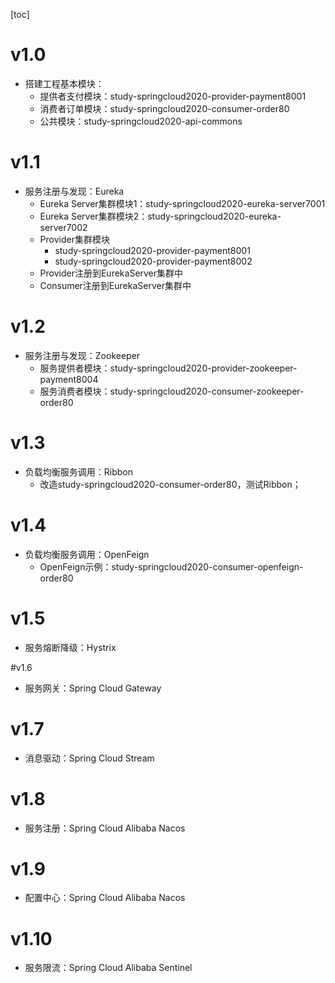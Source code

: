 [toc]

# v1.0
- 搭建工程基本模块：
  - 提供者支付模块：study-springcloud2020-provider-payment8001
  - 消费者订单模块：study-springcloud2020-consumer-order80
  - 公共模块：study-springcloud2020-api-commons

# v1.1
- 服务注册与发现：Eureka
  - Eureka Server集群模块1：study-springcloud2020-eureka-server7001
  - Eureka Server集群模块2：study-springcloud2020-eureka-server7002
  - Provider集群模块
    - study-springcloud2020-provider-payment8001
    - study-springcloud2020-provider-payment8002
  - Provider注册到EurekaServer集群中
  - Consumer注册到EurekaServer集群中
  
# v1.2
- 服务注册与发现：Zookeeper
  - 服务提供者模块：study-springcloud2020-provider-zookeeper-payment8004
  - 服务消费者模块：study-springcloud2020-consumer-zookeeper-order80
  
 # v1.3
 - 负载均衡服务调用：Ribbon 
   - 改造study-springcloud2020-consumer-order80，测试Ribbon；
 
 # v1.4
 - 负载均衡服务调用：OpenFeign
   - OpenFeign示例：study-springcloud2020-consumer-openfeign-order80
 
 # v1.5
 - 服务熔断降级：Hystrix
 
 #v1.6
 - 服务网关：Spring Cloud Gateway
 
 # v1.7
 - 消息驱动：Spring Cloud Stream
 
 # v1.8
 - 服务注册：Spring Cloud Alibaba Nacos
 
 # v1.9
 - 配置中心：Spring Cloud Alibaba Nacos
 
 # v1.10
 - 服务限流：Spring Cloud Alibaba Sentinel
 